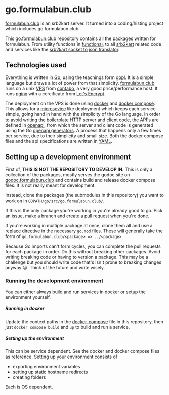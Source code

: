 # go.formulabun.club

[formulabun.club]() is an srb2kart server. It turned into a coding/histing project which includes go.formulabun.club.

This [go.formulabun.club]() repository contains all the packages written for formulabun. From utility functions in [functional](https://godoc.formulabun.club/pkg/go.formulabun.club/functional/), to all [srb2kart](https://godoc.formulabun.club/pkg/go.formulabun.club/srb2kart/) related code and services like the [srb2kart socket to json translator](https://godoc.formulabun.club/pkg/go.formulabun.club/translator/).

## Technologies used

Everything is written in [Go](https://go.dev/), using the teachings form [gopl](http://www.gopl.io/). It is a simple language but draws a lot of power from that simplicity. [formulabun.club]() runs on a unix [VPS](https://en.wikipedia.org/wiki/Virtual_private_server) from [contabo](https://contabo.com/en/), a very good price/performance host. It runs [nginx](https://nginx.org/en/) with a cercificate from [Let's Encrypt](https://letsencrypt.org/).

The deployment on the VPS is done using [docker](https://www.docker.com/) and [docker compose](https://docs.docker.com/compose/). This allows for a [microsevice](https://microservices.io/) like deployment which keeps each service simple, going hand in hand with the simplicity of the Go language. In order to avoid writing the boilerplate HTTP server and client code, the API's are defined in [openapi](https://www.openapis.org/), from which the server and client code is generated using the Go [openapi generators](https://openapi-generator.tech/). A process that happens only a few times per service, due to their simplicity and small size. Both the docker compose files and the api specifications are written in [YAML](https://yaml.org/).

## Setting up a development environment

First of, **THIS IS NOT THE REPOSITORY TO DEVELOP IN.** This is only a collection of the packages, mostly serves the godoc site on [godoc.formulabun.club]() and contains build and release docker compose files. It is not really meant for development.

Instead, clone the packages (the submodules in this repository) you want to work on in `GOPATH/go/src/go.formulabun.club/`. 

If this is the only package you're working in you're already good to go. Pick an issue, make a branch and create a pull request when you're done.

If you're working in multiple package at once, clone them all and use a [replace directive](https://go.dev/doc/modules/gomod-ref#replace) in the necessary `go.mod` files. These will generally take the form of `go.formulabun.club/<package> => ../<package>`.

Because Go imports can't form cycles, you can complete the pull requests for each package in order. Do this without breaking other packages. Avoid writing breaking code or having to version a package. This may be a challenge but you should write code that's isn't prone to breaking changes anyway 😉. Think of the future and write wisely.

### Running the development environment

You can either always build and run services in docker or setup the environment yourself.

##### Running in docker

Update the context paths in the [docker-compose](https://github.com/formulabun/go.formulabun.club/blob/master/docker-compose.yml) file in this repository, then just `docker compose build` and `up` to build and run a service.

##### Setting up the environment

This can be service dependent. See the docker and docker compose files as reference. Setting up your environment consists of 

* exporting environment variables
* setting up static hostname redirects
* creating folders

Each is OS dependent.

